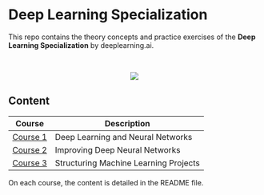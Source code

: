 # Deep Learning Specialization


This repo contains the theory concepts and practice exercises of the **Deep Learning Specialization** by deeplearning.ai.

<br/>

<p align="center">
  
  <img src="https://www.nvidia.com/content/dam/en-zz/Solutions/deep-learning/deep-learning-education/deep-learning-education-deep-learning-ai-297-udtm.png">

</p>


## Content


| Course | Description|
|----------|-------------|
| [Course 1](https://github.com/miguelfzafra/Deep-Learning-Specialization/tree/master/01.%20Deep%20Learning%20and%20Neural%20Networks)| Deep Learning and Neural Networks|
| [Course 2](https://github.com/miguelfzafra/Deep-Learning-Specialization/tree/master/02.%20Improving%20Deep%20Neural%20Networks)| Improving Deep Neural Networks|
| [Course 3](https://github.com/miguelfzafra/Deep-Learning-Specialization/tree/master/03.%20Structuring%20ML%20Projects)| Structuring Machine Learning Projects|


On each course, the content is detailed in the README file.

